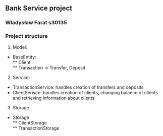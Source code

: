## Bank Service project
### Władysław Farat s30135

### Project structure
1. Model:
* BaseEntity:  
** Client  
** Transaction -> Transfer, Deposit
2. Service:
* TransactionService: handles creation of transfers and deposits
* ClientSerivce: handles creation of clients, changing balance of clients and retrieving information about clients
3. Storage
* Storage  
** ClientStorage  
** TransactionStorage